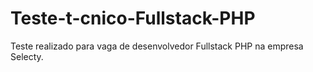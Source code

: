 # Teste-t-cnico-Fullstack-PHP
Teste realizado para vaga de desenvolvedor Fullstack PHP na empresa Selecty. 

